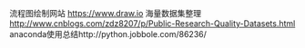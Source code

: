 
流程图绘制网站 https://www.draw.io
海量数据集整理 http://www.cnblogs.com/zdz8207/p/Public-Research-Quality-Datasets.html
anaconda使用总结http://python.jobbole.com/86236/
